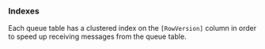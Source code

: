 ### Indexes

Each queue table has a clustered index on the `[RowVersion]` column in order to speed up receiving messages from the queue table.